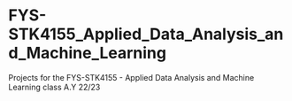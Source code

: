# FYS-STK4155_Applied_Data_Analysis_and_Machine_Learning
Projects for the  FYS-STK4155 - Applied Data Analysis and Machine Learning class A.Y 22/23
